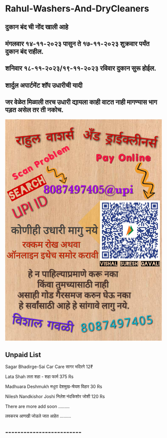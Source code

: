 # Rahul-Washers-And-DryCleaners

## **दुकान बंद ची नोंद खाली आहे**

## **मंगलवार १४-११-२०२३ पासुन ते १७-११-२०२३ शुक्रवार पर्यंत दुकान बंद राहील.**


## **शनिवार १८-११-२०२३/१९-११-२०२३ रविवार दुकान सुरू होईल.**

## **शार्दुल अपार्टमेंट शॉप उधारीची यादी**

## **जर वेळेत मिळाली तरच उधारी द्यायला काही वाटत नाही मागण्यास भाग पड़त असेल तर ती नकोच.**


![Udhari Image](2.jpg)


## **Unpaid List**

Sagar Bhadirge-Sai Car Care सागर भदिरगे 12₹

Lata Shah लता शहा - शहा फार्म 375 Rs

Madhuara Deshmukh मधुरा देशमुख-श्रेयश विहार 30 Rs

Nilesh Nandkishor Joshi निलेश नंदकिशोर जोशी 120 Rs

There are more add soon .........

लवकरच आणखी जोडले जात आहेत .........

## -------------------------

